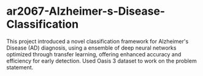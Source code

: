 # ar2067-Alzheimer-s-Disease-Classification
This project introduced a novel classification framework for Alzheimer's  Disease (AD) diagnosis, using a ensemble of deep neural networks optimized  through transfer learning, offering enhanced accuracy and efficiency for early  detection. Used Oasis 3 dataset to work on the problem statement.

